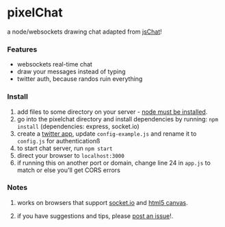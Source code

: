 pixelChat
=========

a node/websockets drawing chat adapted from [jsChat](http://github.com/jennschiffer/jschat)!

### Features
* websockets real-time chat
* draw your messages instead of typing
* twitter auth, because randos ruin everything

### Install

1. add files to some directory on your server - [node must be installed](http://nodejs.org/download/).
2. go into the pixelchat directory and install dependencies by running: <code>npm install</code> (dependencies: express, socket.io)
3. create a [twitter app](http://apps.twitter.com/), update `config-example.js` and rename it to `config.js` for authenticationß
4. to start chat server, run <code>npm start</code>
5. direct your browser to <code>localhost:3000</code>
6. if running this on another port or domain, change line 24 in `app.js` to match or else you'll get CORS errors

### Notes 

1. works on browsers that support [socket.io](http://socket.io/#browser-support) and [html5 canvas](http://caniuse.com/canvas).

2. if you have suggestions and tips, please [post an issue](https://github.com/jennschiffer/pixelChat/issues)!. 